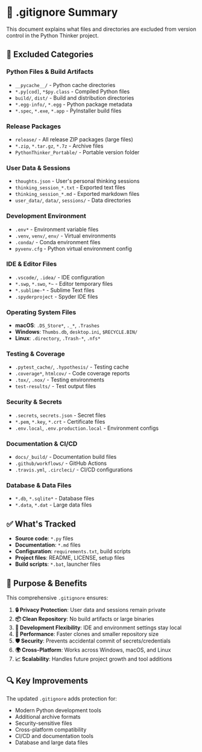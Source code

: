 # 📝 .gitignore Summary

This document explains what files and directories are excluded from version control in the Python Thinker project.

## 🚫 Excluded Categories

### Python Files & Build Artifacts
- `__pycache__/` - Python cache directories
- `*.py[cod]`, `*$py.class` - Compiled Python files
- `build/`, `dist/` - Build and distribution directories
- `*.egg-info/`, `*.egg` - Python package metadata
- `*.spec`, `*.exe`, `*.app` - PyInstaller build files

### Release Packages
- `release/` - All release ZIP packages (large files)
- `*.zip`, `*.tar.gz`, `*.7z` - Archive files
- `PythonThinker_Portable/` - Portable version folder

### User Data & Sessions
- `thoughts.json` - User's personal thinking sessions
- `thinking_session_*.txt` - Exported text files
- `thinking_session_*.md` - Exported markdown files
- `user_data/`, `data/`, `sessions/` - Data directories

### Development Environment
- `.env*` - Environment variable files
- `.venv`, `venv/`, `env/` - Virtual environments
- `.conda/` - Conda environment files
- `pyvenv.cfg` - Python virtual environment config

### IDE & Editor Files
- `.vscode/`, `.idea/` - IDE configuration
- `*.swp`, `*.swo`, `*~` - Editor temporary files
- `*.sublime-*` - Sublime Text files
- `.spyderproject` - Spyder IDE files

### Operating System Files
- **macOS**: `.DS_Store*`, `._*`, `.Trashes`
- **Windows**: `Thumbs.db`, `desktop.ini`, `$RECYCLE.BIN/`
- **Linux**: `.directory`, `.Trash-*`, `.nfs*`

### Testing & Coverage
- `.pytest_cache/`, `.hypothesis/` - Testing cache
- `.coverage*`, `htmlcov/` - Code coverage reports
- `.tox/`, `.nox/` - Testing environments
- `test-results/` - Test output files

### Security & Secrets
- `.secrets`, `secrets.json` - Secret files
- `*.pem`, `*.key`, `*.crt` - Certificate files
- `.env.local`, `.env.production.local` - Environment configs

### Documentation & CI/CD
- `docs/_build/` - Documentation build files
- `.github/workflows/` - GitHub Actions
- `.travis.yml`, `.circleci/` - CI/CD configurations

### Database & Data Files
- `*.db`, `*.sqlite*` - Database files
- `*.data`, `*.dat` - Large data files

## ✅ What's Tracked

- **Source code**: `*.py` files
- **Documentation**: `*.md` files
- **Configuration**: `requirements.txt`, build scripts
- **Project files**: README, LICENSE, setup files
- **Build scripts**: `*.bat`, launcher files

## 🎯 Purpose & Benefits

This comprehensive `.gitignore` ensures:

1. **🔒 Privacy Protection**: User data and sessions remain private
2. **📦 Clean Repository**: No build artifacts or large binaries
3. **🔧 Development Flexibility**: IDE and environment settings stay local
4. **🚀 Performance**: Faster clones and smaller repository size
5. **🛡️ Security**: Prevents accidental commit of secrets/credentials
6. **🌍 Cross-Platform**: Works across Windows, macOS, and Linux
7. **📈 Scalability**: Handles future project growth and tool additions

## 🔍 Key Improvements

The updated `.gitignore` adds protection for:
- Modern Python development tools
- Additional archive formats
- Security-sensitive files
- Cross-platform compatibility
- CI/CD and documentation tools
- Database and large data files